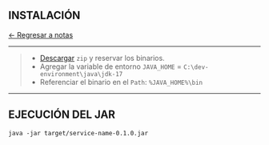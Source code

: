 ## INSTALACIÓN

[← Regresar a notas](../../README.md) <br>

---

> - [Descargar](https://jdk.java.net/archive/) `zip` y reservar los binarios.
> - Agregar la variable de entorno `JAVA_HOME` = `C:\dev-environment\java\jdk-17`
> - Referenciar el binario en el `Path`: `%JAVA_HOME%\bin`

---

## EJECUCIÓN DEL JAR

```shell
java -jar target/service-name-0.1.0.jar
```